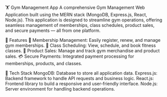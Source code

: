 🏋️ Gym Management App
A comprehensive Gym Management Web Application built using the MERN stack (MongoDB, Express.js, React, Node.js). This application is designed to streamline gym operations, offering seamless management of memberships, class schedules, product sales, and secure payments — all from one platform.

🌟 Features
📝 Membership Management: Easily register, renew, and manage gym memberships.
📅 Class Scheduling: View, schedule, and book fitness classes.
🛒 Product Sales: Manage and track gym merchandise and product sales.
💳 Secure Payments: Integrated payment processing for memberships, products, and classes.

🚀 Tech Stack
MongoDB: Database to store all application data.
Express.js: Backend framework to handle API requests and business logic.
React.js: Frontend library to build a responsive and user-friendly interface.
Node.js: Server environment for handling backend operations.


